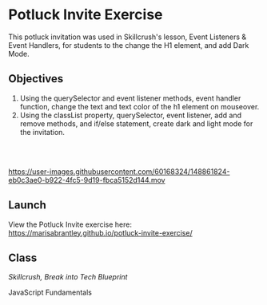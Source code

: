 # Potluck Invite Exercise

This potluck invitation was used in Skillcrush's lesson, Event Listeners & Event Handlers, for students to the change the H1 element, and add Dark Mode.

## Objectives

1. Using the querySelector and event listener methods, event handler function, change the text and text color of the h1 element on mouseover.
2. Using the classList property, querySelector, event listener, add and remove methods, and if/else statement, create dark and light mode for the invitation.
<br />
<br />

https://user-images.githubusercontent.com/60168324/148861824-eb0c3ae0-b922-4fc5-9d19-fbca5152d144.mov

## Launch

View the Potluck Invite exercise here: https://marisabrantley.github.io/potluck-invite-exercise/

## Class

*Skillcrush, Break into Tech Blueprint*

JavaScript Fundamentals
